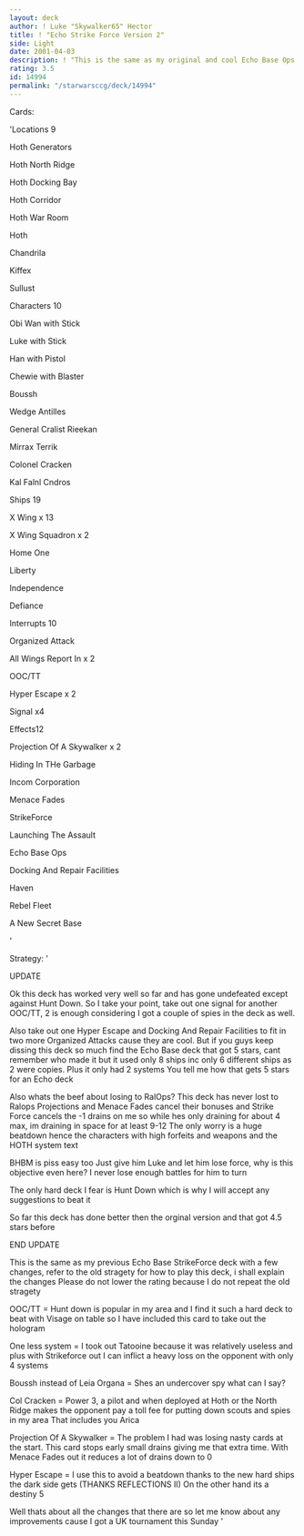 ```yaml
---
layout: deck
author: ! Luke "Skywalker65" Hector
title: ! "Echo Strike Force Version 2"
side: Light
date: 2001-04-03
description: ! "This is the same as my original and cool Echo Base Ops deck with a few changes to battle other decks and IMPERIAL DECREE"
rating: 3.5
id: 14994
permalink: "/starwarsccg/deck/14994"
---
```

Cards: 

'Locations  9

Hoth Generators

Hoth North Ridge

Hoth Docking Bay

Hoth Corridor

Hoth War Room

Hoth

Chandrila

Kiffex

Sullust


Characters   10

Obi Wan with Stick

Luke with Stick

Han with Pistol

Chewie with Blaster

Boussh

Wedge Antilles

General Cralist Rieekan

Mirrax Terrik

Colonel Cracken

Kal Falnl Cndros


Ships  19

X Wing x 13

X Wing Squadron x 2

Home One

Liberty

Independence

Defiance


Interrupts   10

Organized Attack

All Wings Report In x 2

OOC/TT

Hyper Escape x 2

Signal x4


Effects12

Projection Of A Skywalker x 2

Hiding In THe Garbage

Incom Corporation

Menace Fades

StrikeForce

Launching The Assault

Echo Base Ops

Docking And Repair Facilities

Haven

Rebel Fleet

A New Secret Base

'

Strategy: '

UPDATE


Ok this deck has worked very well so far and has gone undefeated except against Hunt Down. So I take your point, take out one signal for another OOC/TT, 2 is enough considering I got a couple of spies in the deck as well. 

Also take out one Hyper Escape and Docking And Repair Facilities to fit in two more Organized Attacks cause they are cool. But if you guys keep dissing this deck so much find the Echo Base deck that got 5 stars, cant remember who made it but it used only 8 ships inc only 6 different ships as 2 were copies. Plus it only had 2 systems You tell me how that gets 5 stars for an Echo deck


Also whats the beef about losing to RalOps? This deck has never lost to Ralops Projections and Menace Fades cancel their bonuses and Strike Force cancels the -1 drains on me so while hes only draining for about 4 max, im draining in space for at least 9-12 The only worry is a huge beatdown hence the characters with high forfeits and weapons and the HOTH system text 

BHBM is piss easy too Just give him Luke and let him lose force, why is this objective even here? I never lose enough battles for him to turn

The only hard deck I fear is Hunt Down which is why I will accept any suggestions to beat it


So far this deck has done better then the orginal version and that got 4.5 stars before

END UPDATE

This is the same as my previous Echo Base StrikeForce deck with a few changes, refer to the old stragety for how to play this deck, i shall explain the changes Please do not lower the rating because I do not repeat the old stragety


OOC/TT = Hunt down is popular in my area and I find it such a hard deck to beat with Visage on table so I have included this card to take out the hologram


One less system = I took out Tatooine because it was relatively useless and plus with Strikeforce out I can inflict a heavy loss on the opponent with only 4 systems


Boussh instead of Leia Organa = Shes an undercover spy what can I say?


Col Cracken = Power 3, a pilot and when deployed at Hoth or the North Ridge makes the opponent pay a toll fee for putting down scouts and spies in my area That includes you Arica


Projection Of A Skywalker = The problem I had was losing nasty cards at the start. This card stops early small drains giving me that extra time. With Menace Fades out it reduces a lot of drains down to 0


Hyper Escape = I use this to avoid a beatdown thanks to the new hard ships the dark side gets (THANKS REFLECTIONS II) On the other hand its a destiny 5


Well thats about all the changes that there are so let me know about any improvements cause I got a UK tournament this Sunday   '
